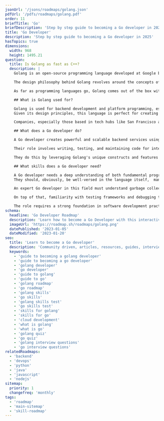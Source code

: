 ```yaml
---
jsonUrl: '/jsons/roadmaps/golang.json'
pdfUrl: '/pdfs/roadmaps/golang.pdf'
order: 11
briefTitle: 'Go'
briefDescription: 'Step by step guide to becoming a Go developer in 2025'
title: 'Go Developer'
description: 'Step by step guide to becoming a Go developer in 2025'
hasTopics: true
dimensions:
  width: 968
  height: 1495.21
question:
  title: Is Golang as fast as C++?
  description: |
    Golang is an open-source programming language developed at Google by developers like Rob Pike. As an interesting trivia fact, Golang is often referred to as "the go language".

    The design philosophy behind Golang revolves around the concepts of simplicity, efficiency, and performance, making it a great tool for software development. In fact, Go code is compiled, meaning that it needs to be translated into machine code before execution making it run much faster than scripting/interpreted code.

    As far as programming languages go, Golang comes out of the box with a mature standard library (meaning it's capable of doing pretty much anything you want without needing extra modules) and a clean syntax that focuses on clarity. Golang is designed to provide an efficient programming environment with built-in garbage collection and strong support for concurrent programming, which is essential if you're building complex systems and scalable services.

    ## What is Golang used for?

    Golang is used for backend development and platform programming, especially in scenarios that demand efficiency and scalability.
    Given its design principles, this language is perfect for creating microservices, APIs, and other server-side applications that demand stable operations and proper resource management. The language has a very powerful concurrency model, making it intuitive and well-suited for developing software that can handle large-scale data processing and network operations.

    Companies, especially those based in tech hubs like San Francisco and New York (such as Uber, Dropbox, Trivago and others), use Golang to build scalable and very performant services that integrate well with other technologies and provide the high-performing backend they need. Enabling a smooth process from start to finish.

    ## What does a Go developer do?

    A Go developer creates powerful and scalable backend services using the Go language.

    Their role involves writing, testing, and maintaining code for integration systems (taking information from one system and sending it into another one), building RESTful microservices, and other types of backend (or server-side) solutions.

    They do this by leveraging Golang's unique constructs and features to structure programs effectively. Beyond this, one of the major tasks for Go developers is to focus on optimizing code efficiency, developing K8 operators, and building small dev tools. In other words, short of frontend development, Go devs can build pretty much anything.

    ## What skills does a Go developer need?

    A Go developer needs a deep understanding of both fundamental programming concepts and the unique features of Golang. 
    They should, obviously, be well-versed in the language itself,  managing pointers, as well as understanding how to use its mature standard library.

    An expert Go developer in this field must understand garbage collection and how to optimize code for high performance and scalability given how these are major design pillars for Go.

    On top of that, familiarity with testing frameworks and debugging tools is also essential to ensure that applications are both reliable and efficient. Many companies assess these skills during interviews by asking a variety of Golang interview questions that explore topics like concurrency, data structures, and the integration of Golang with other languages and technologies.

    The role requires a strong foundation in software development practices (i.e. version control, code smells, unit testing, etc) as well as a willingness to continuously learn and adapt to new tools and techniques to survive in the constantly evolving tech environment.
schema:
  headline: 'Go Developer Roadmap'
  description: 'Learn how to become a Go Developer with this interactive step by step guide in 2025. We also have resources and short descriptions attached to the roadmap items so you can get everything you want to learn in one place.'
  imageUrl: 'https://roadmap.sh/roadmaps/golang.png'
  datePublished: '2023-01-05'
  dateModified: '2023-01-20'
seo:
  title: 'Learn to become a Go developer'
  description: 'Community driven, articles, resources, guides, interview questions, quizzes for Go development. Learn to become a modern Go developer by following the steps, skills, resources and guides listed in this roadmap.'
  keywords:
    - 'guide to becoming a golang developer'
    - 'guide to becoming a go developer'
    - 'golang developer'
    - 'go developer'
    - 'guide to golang'
    - 'guide to go'
    - 'golang roadmap'
    - 'go roadmap'
    - 'golang skills'
    - 'go skills'
    - 'golang skills test'
    - 'go skills test'
    - 'skills for golang'
    - 'skills for go'
    - 'cloud development'
    - 'what is golang'
    - 'what is go'
    - 'golang quiz'
    - 'go quiz'
    - 'golang interview questions'
    - 'go interview questions'
relatedRoadmaps:
  - 'backend'
  - 'devops'
  - 'python'
  - 'java'
  - 'javascript'
  - 'nodejs'
sitemap:
  priority: 1
  changefreq: 'monthly'
tags:
  - 'roadmap'
  - 'main-sitemap'
  - 'skill-roadmap'
---
```

